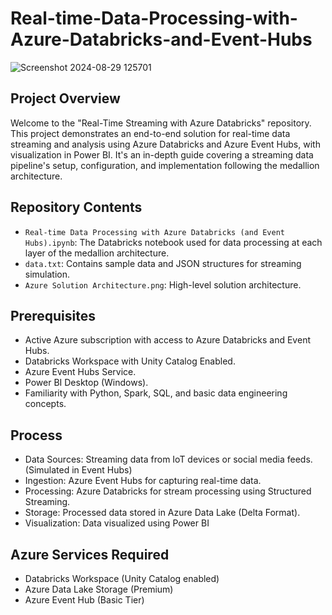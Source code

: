 # Real-time-Data-Processing-with-Azure-Databricks-and-Event-Hubs


![Screenshot 2024-08-29 125701](https://github.com/user-attachments/assets/3d75b96e-3ddb-4af1-b2ac-965621b171c7)


## Project Overview
Welcome to the "Real-Time Streaming with Azure Databricks" repository. This project demonstrates an end-to-end solution for real-time data streaming and analysis using Azure Databricks and Azure Event Hubs, with visualization in Power BI. It's an in-depth guide covering a streaming data pipeline's setup, configuration, and implementation following the medallion architecture.

## Repository Contents
- `Real-time Data Processing with Azure Databricks (and Event Hubs).ipynb`: The Databricks notebook used for data processing at each layer of the medallion architecture.
- `data.txt`: Contains sample data and JSON structures for streaming simulation.
- `Azure Solution Architecture.png`: High-level solution architecture.

## Prerequisites
- Active Azure subscription with access to Azure Databricks and Event Hubs.
- Databricks Workspace with Unity Catalog Enabled.
- Azure Event Hubs Service.
- Power BI Desktop (Windows).
- Familiarity with Python, Spark, SQL, and basic data engineering concepts.

## Process
- Data Sources: Streaming data from IoT devices or social media feeds. (Simulated in Event Hubs)
- Ingestion: Azure Event Hubs for capturing real-time data.
- Processing: Azure Databricks for stream processing using Structured Streaming.
- Storage: Processed data stored in Azure Data Lake (Delta Format).
- Visualization: Data visualized using Power BI

## Azure Services Required
- Databricks Workspace (Unity Catalog enabled)
- Azure Data Lake Storage (Premium)
- Azure Event Hub (Basic Tier)
